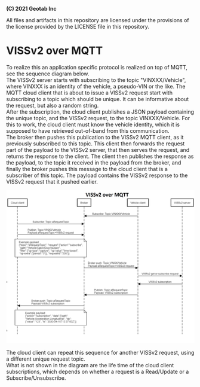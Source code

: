 **(C) 2021 Geotab Inc**<br>

All files and artifacts in this repository are licensed under the provisions of the license provided by the LICENSE file in this repository.

# VISSv2 over MQTT
To realize this an application specific protocol is realized on top of MQTT, see the sequence diagram below.<br>
The VISSv2 server starts with subscribing to the topic "VINXXX/Vehicle", where VINXXX is an identity of the vehicle, a pseudo-VIN or the like. 
The MQTT cloud client that is about to issue a VISSv2 request start with subscribing to a topic which should be unique. It can be informative about the request, but also a random string.<br>
After the subscription, the cloud client publishes a JSON payload containing the unique topic, and the VISSv2 request, to the topic VINXXX/Vehicle. For this to work, the cloud client must know the vehicle identity, which it is supposed to have retrieved out-of-band from this communication.<br>
The broker then pushes this publication to the VISSv2 MQTT client, as it previously subscribed to this topic. This client then forwards the request part of the payload to the VISSv2 server, that then serves the request, and returns the response to the client. The client then publishes the response as the payload, to the topic it received in the payload from the broker, and finally the broker pushes this message to the cloud client that is a subscriber of this topic. The payload contains the VISSv2 response to the VISSv2 request that it pushed earlier.

![VISSv2 over MQTT sequence diagram](../../pics/mqtt_vissv2_protocol.jpg?raw=true)<br>

The cloud client can repeat this sequence for another VISSv2 request, using a different unique request topic.<br>
What is not shown in the diagram are the life time of the cloud client subscriptions, which depends on whether a request is a Read/Update or a Subscribe/Unsubscribe. 

